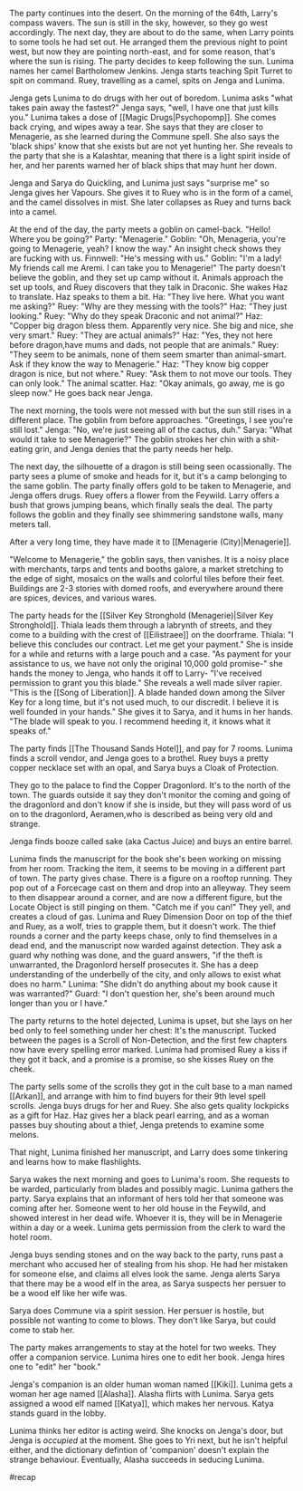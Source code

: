 The party continues into the desert.
On the morning of the 64th, Larry's compass wavers. The sun is still in the sky, however, so they go west accordingly. 
The next day, they are about to do the same, when Larry points to some tools he had set out. He arranged them the previous night to point west, but now they are pointing north-east, and for some reason, that's where the sun is rising. The party decides to keep following the sun.
 Lunima names her camel Bartholomew Jenkins. Jenga starts teaching Spit Turret to spit on command. Ruey, travelling as a camel, spits on Jenga and Lunima.
 
 Jenga gets Lunima to do drugs with her out of boredom. Lunima asks "what takes pain away the fastest?"
 Jenga says, "well, I have one that just kills you."
 Lunima takes a dose of [[Magic Drugs|Psychopomp]]. She comes back crying, and wipes away a tear. She says that they are closer to Menagerie, as she learned during the Commune spell. She also says the 'black ships' know that she exists but are not yet hunting her. She reveals to the party that she is a Kalashtar, meaning that there is a light spirit inside of her, and her parents warned her of black ships that may hunt her down.
 
 Jenga and Sarya do Quickling, and Lunima just says "surprise me" so Jenga gives her Vapours. She gives it to Ruey who is in the form of a camel, and the camel dissolves in mist. She later collapses as Ruey and turns back into a camel.
 
 At the end of the day, the party meets a goblin on camel-back.
 "Hello! Where you be going?"
 Party: "Menagerie."
 Goblin: "Oh, Menageria, you're going to Menagerie, yeah? I know the way."
 An insight check shows they are fucking with us.
 Finnwell: "He's messing with us."
 Goblin: "I'm a lady! My friends call me Aremi. I can take you to Menagerie!"
 The party doesn't believe the goblin, and they set up camp without it. Animals approach the set up tools, and Ruey discovers that they talk in Draconic. She wakes Haz to translate.
 Haz speaks to them a bit.
 Ha: "They live here. What you want me asking?"
 Ruey: "Why are they messing with the tools?"
 Haz: "They just looking."
 Ruey: "Why do they speak Draconic and not animal?"
 Haz: "Copper big dragon bless them. Apparently very nice. She big and nice, she very smart."
 Ruey: "They are actual animals?"
 Haz: "Yes, they not here before dragon,have mums and dads, not people that are animals."
 Ruey: "They seem to be animals, none of them seem smarter than animal-smart. Ask if they know the way to Menagerie."
 Haz: "They know big copper dragon is nice, but not where."
 Ruey: "Ask them to not move our tools. They can only look."
 The animal scatter.
 Haz: "Okay animals, go away, me is go sleep now." He goes back near Jenga.
 
 The next morning, the tools were not messed with but the sun still rises in a different place. The goblin from before approaches.
 "Greetings, I see you're still lost."
 Jenga: "No, we're just seeing all of the cactus, duh."
 Sarya: "What would it take to see Menagerie?"
 The goblin strokes her chin with a shit-eating grin, and Jenga denies that the party needs her help.
 
 The next day, the silhouette of a dragon is still being seen ocassionally. The party sees a plume of smoke and heads for it, but it's a camp belonging to the same goblin. The party finally offers gold to be taken to Menagerie, and Jenga offers drugs. Ruey offers a flower from the Feywild. Larry offers a bush that grows jumping beans, which finally seals the deal.
 The party follows the goblin and they finally see shimmering sandstone walls, many meters tall.
 
 After a very long time, they have made it to [[Menagerie (City)|Menagerie]].
 
 "Welcome to Menagerie," the goblin says, then vanishes.
 It is a noisy place with merchants, tarps and tents and booths galore, a market stretching to the edge of sight, mosaics on the walls and colorful tiles before their feet. Buildings are 2-3 stories with domed roofs, and everywhere around there are spices, devices, and various wares.
 
 The party heads for the [[Silver Key Stronghold (Menagerie)|Silver Key Stronghold]]. Thiala leads them through a labrynth of streets, and they come to a building with the crest of [[Eilistraee]] on the doorframe. 
 Thiala: "I believe this concludes our contract. Let me get your payment."
 She is inside for a while and returns with a large pouch and a case.
 "As payment for your assistance to us, we have not only the original 10,000 gold promise-" she hands the money to Jenga, who hands it off to Larry- "I've received permission to grant you this blade." She reveals a well made silver rapier. "This is the [[Song of Liberation]]. A blade handed down among the Silver Key for a long time, but it's not used much, to our discredit. I believe it is well founded in your hands." She gives it to Sarya, and it hums in her hands. "The blade will speak to you. I recommend heeding it, it knows what it speaks of."
 
 The party finds [[The Thousand Sands Hotel]], and pay for 7 rooms. Lunima finds a scroll vendor, and Jenga goes to a brothel. Ruey buys a pretty copper necklace set with an opal, and Sarya buys a Cloak of Protection.
 
 They go to the palace to find the Copper Dragonlord. It's to the north of the town. The guards outside it say they don't monitor the coming and going of the dragonlord and don't know if she is inside, but they will pass word of us on to the dragonlord, Aeramen,who is described as being very old and strange.
 
 Jenga finds booze called sake (aka Cactus Juice) and buys an entire barrel.
 
 Lunima finds the manuscript for the book she's been working on missing from her room. Tracking the item, it seems to be moving in a different part of town. The party gives chase. There is a figure on a rooftop running. They pop out of a Forcecage cast on them and drop into an alleyway. They seem to then disappear around a corner, and are now a different figure, but the Locate Object is still pinging on them.
 "Catch me if you can!" They yell, and creates a cloud of gas. Lunima and Ruey Dimension Door on top of the thief and Ruey, as a wolf, tries to grapple them, but it doesn't work. The thief rounds a corner and the party keeps chase, only to find themselves in a dead end, and the manuscript now warded against detection.
 They ask a guard why nothing was done, and the guard answers, "if the theft is unwarranted, the Dragonlord herself prosecutes it. She has a deep understanding of the underbelly of the city, and only allows to exist what does no harm."
 Lunima: "She didn't do anything about my book cause it was warranted?"
 Guard: "I don't question her, she's been around much longer than you or I have."
 
 The party returns to the hotel dejected, Lunima is upset, but she lays on her bed only to feel something under her chest: It's the manuscript. Tucked between the pages is a Scroll of Non-Detection, and the first few chapters now have every spelling error marked. Lunima had promised Ruey a kiss if they got it back, and a promise is a promise, so she kisses Ruey on the cheek.
 
 The party sells some of the scrolls they got in the cult base to a man named [[Arkan]], and arrange with him to find buyers for their 9th level spell scrolls. Jenga buys drugs for her and Ruey. She also gets quality lockpicks as a gift for Haz. Haz gives her a black pearl earring, and as a woman passes buy shouting about a thief, Jenga pretends to examine some melons.
 
 That night, Lunima finished her manuscript, and Larry does some tinkering and learns how to make flashlights.
 
 Sarya wakes the next morning and goes to Lunima's room. She requests to be warded, particularly from blades and possibly magic. Lunima gathers the party.
 Sarya explains that an informant of hers told her that someone was coming after her. Someone went to her old house in the Feywild, and showed interest in her dead wife. Whoever it is, they will be in Menagerie within a day or a week. Lunima gets permission from the clerk to ward the hotel room.
 
 Jenga buys sending stones and on the way back to the party, runs past a merchant who accused her of stealing from his shop. He had her mistaken for someone else, and claims all elves look the same. Jenga alerts Sarya that there may be a wood elf in the area, as Sarya suspects her persuer to be a wood elf like her wife was.
 
 Sarya does Commune via a spirit session. Her persuer is hostile, but possible not wanting to come to blows. They don't like Sarya, but could come to stab her.
 
 The party makes arrangements to stay at the hotel for two weeks. They offer a companion service. Lunima hires one to edit her book. Jenga hires one to "edit" her "book."
 
 Jenga's companion is an older human woman named [[Kiki]]. Lunima gets a woman her age named [[Alasha]]. Alasha flirts with Lunima.
 Sarya gets assigned a wood elf named [[Katya]], which makes her nervous. Katya stands guard in the lobby.
 
 Lunima thinks her editor is acting weird. She knocks on Jenga's door, but Jenga is *occupied* at the moment. She goes to Yri next, but he isn't helpful either, and the dictionary defintion of 'companion' doesn't explain the strange behaviour.
 Eventually, Alasha succeeds in seducing Lunima.
 
#recap